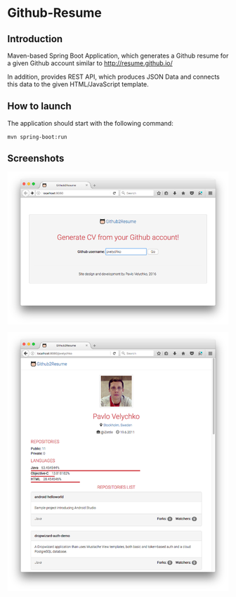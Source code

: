 # Github-Resume

## Introduction

Maven-based Spring Boot Application, which generates a Github resume for a given Github account similar to http://resume.github.io/

In addition, provides REST API, which produces JSON Data and connects this data to the given HTML/JavaScript template.

## How to launch

The application should start with the following command:
```
mvn spring-boot:run
```

## Screenshots

![picture](screenshot_1.png)

![picture](screenshot_2.png)
